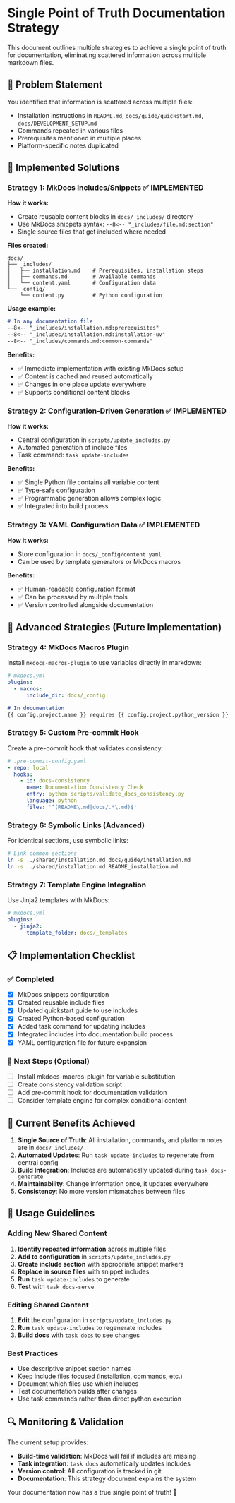 # Single Point of Truth Documentation Strategy

This document outlines multiple strategies to achieve a single point of truth for documentation, eliminating scattered information across multiple markdown files.

## 🎯 Problem Statement

You identified that information is scattered across multiple files:
- Installation instructions in `README.md`, `docs/guide/quickstart.md`, `docs/DEVELOPMENT_SETUP.md`
- Commands repeated in various files
- Prerequisites mentioned in multiple places
- Platform-specific notes duplicated

## 🔧 Implemented Solutions

### Strategy 1: MkDocs Includes/Snippets ✅ IMPLEMENTED

**How it works:**
- Create reusable content blocks in `docs/_includes/` directory
- Use MkDocs snippets syntax: `--8<-- "_includes/file.md:section"`
- Single source files that get included where needed

**Files created:**
```
docs/
├── _includes/
│   ├── installation.md    # Prerequisites, installation steps
│   ├── commands.md        # Available commands
│   └── content.yaml       # Configuration data
└── _config/
    └── content.py         # Python configuration
```

**Usage example:**
```markdown
# In any documentation file
--8<-- "_includes/installation.md:prerequisites"
--8<-- "_includes/installation.md:installation-uv"
--8<-- "_includes/commands.md:common-commands"
```

**Benefits:**
- ✅ Immediate implementation with existing MkDocs setup
- ✅ Content is cached and reused automatically
- ✅ Changes in one place update everywhere
- ✅ Supports conditional content blocks

### Strategy 2: Configuration-Driven Generation ✅ IMPLEMENTED

**How it works:**
- Central configuration in `scripts/update_includes.py`
- Automated generation of include files
- Task command: `task update-includes`

**Benefits:**
- ✅ Single Python file contains all variable content
- ✅ Type-safe configuration
- ✅ Programmatic generation allows complex logic
- ✅ Integrated into build process

### Strategy 3: YAML Configuration Data ✅ IMPLEMENTED

**How it works:**
- Store configuration in `docs/_config/content.yaml`
- Can be used by template generators or MkDocs macros

**Benefits:**
- ✅ Human-readable configuration format
- ✅ Can be processed by multiple tools
- ✅ Version controlled alongside documentation

## 🚀 Advanced Strategies (Future Implementation)

### Strategy 4: MkDocs Macros Plugin

Install `mkdocs-macros-plugin` to use variables directly in markdown:

```yaml
# mkdocs.yml
plugins:
  - macros:
      include_dir: docs/_config
```

```markdown
# In documentation
{{ config.project.name }} requires {{ config.project.python_version }}
```

### Strategy 5: Custom Pre-commit Hook

Create a pre-commit hook that validates consistency:

```yaml
# .pre-commit-config.yaml
- repo: local
  hooks:
    - id: docs-consistency
      name: Documentation Consistency Check
      entry: python scripts/validate_docs_consistency.py
      language: python
      files: '^(README\.md|docs/.*\.md)$'
```

### Strategy 6: Symbolic Links (Advanced)

For identical sections, use symbolic links:
```bash
# Link common sections
ln -s ../shared/installation.md docs/guide/installation.md
ln -s ../shared/installation.md README_installation.md
```

### Strategy 7: Template Engine Integration

Use Jinja2 templates with MkDocs:

```yaml
# mkdocs.yml
plugins:
  - jinja2:
      template_folder: docs/_templates
```

## 📋 Implementation Checklist

### ✅ Completed
- [x] MkDocs snippets configuration
- [x] Created reusable include files
- [x] Updated quickstart guide to use includes
- [x] Created Python-based configuration
- [x] Added task command for updating includes
- [x] Integrated includes into documentation build process
- [x] YAML configuration file for future expansion

### 🔄 Next Steps (Optional)
- [ ] Install mkdocs-macros-plugin for variable substitution
- [ ] Create consistency validation script
- [ ] Add pre-commit hook for documentation validation
- [ ] Consider template engine for complex conditional content

## 🎯 Current Benefits Achieved

1. **Single Source of Truth**: All installation, commands, and platform notes are in `docs/_includes/`
2. **Automated Updates**: Run `task update-includes` to regenerate from central config
3. **Build Integration**: Includes are automatically updated during `task docs-generate`
4. **Maintainability**: Change information once, it updates everywhere
5. **Consistency**: No more version mismatches between files

## 📝 Usage Guidelines

### Adding New Shared Content

1. **Identify repeated information** across multiple files
2. **Add to configuration** in `scripts/update_includes.py`
3. **Create include section** with appropriate snippet markers
4. **Replace in source files** with snippet includes
5. **Run** `task update-includes` to generate
6. **Test** with `task docs-serve`

### Editing Shared Content

1. **Edit** the configuration in `scripts/update_includes.py`
2. **Run** `task update-includes` to regenerate includes
3. **Build docs** with `task docs` to see changes

### Best Practices

- Use descriptive snippet section names
- Keep include files focused (installation, commands, etc.)
- Document which files use which includes
- Test documentation builds after changes
- Use task commands rather than direct python execution

## 🔍 Monitoring & Validation

The current setup provides:
- **Build-time validation**: MkDocs will fail if includes are missing
- **Task integration**: `task docs` automatically updates includes
- **Version control**: All configuration is tracked in git
- **Documentation**: This strategy document explains the system

Your documentation now has a true single point of truth! 🎉
